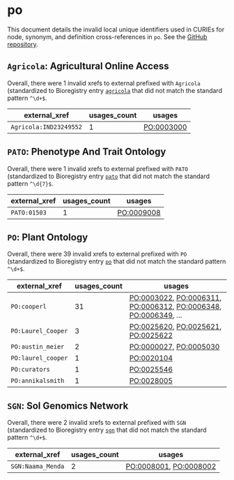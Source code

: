 # po

This document details the invalid local unique identifiers used in CURIEs
for node, synonym, and definition cross-references in `po`. See the [GitHub repository](https://github.com/Planteome/plant-ontology).


## `Agricola`: Agricultural Online Access

Overall, there were 1 invalid
xrefs to external prefixed with `Agricola` (standardized to Bioregistry
entry [`agricola`]((https://bioregistry.io/agricola)) that
did not match the standard pattern `^\d+$`.

| external_xref          |   usages_count | usages                                          |
|------------------------|----------------|-------------------------------------------------|
| `Agricola:IND23249552` |              1 | [PO:0003000](https://bioregistry.io/PO:0003000) |

## `PATO`: Phenotype And Trait Ontology

Overall, there were 1 invalid
xrefs to external prefixed with `PATO` (standardized to Bioregistry
entry [`pato`]((https://bioregistry.io/pato)) that
did not match the standard pattern `^\d{7}$`.

| external_xref   |   usages_count | usages                                          |
|-----------------|----------------|-------------------------------------------------|
| `PATO:01503`    |              1 | [PO:0009008](https://bioregistry.io/PO:0009008) |

## `PO`: Plant Ontology

Overall, there were 39 invalid
xrefs to external prefixed with `PO` (standardized to Bioregistry
entry [`po`]((https://bioregistry.io/po)) that
did not match the standard pattern `^\d+$`.

| external_xref      |   usages_count | usages                                                                                                                                                                                                                                                   |
|--------------------|----------------|----------------------------------------------------------------------------------------------------------------------------------------------------------------------------------------------------------------------------------------------------------|
| `PO:cooperl`       |             31 | [PO:0003022](https://bioregistry.io/PO:0003022), [PO:0006311](https://bioregistry.io/PO:0006311), [PO:0006312](https://bioregistry.io/PO:0006312), [PO:0006348](https://bioregistry.io/PO:0006348), [PO:0006349](https://bioregistry.io/PO:0006349), ... |
| `PO:Laurel_Cooper` |              3 | [PO:0025620](https://bioregistry.io/PO:0025620), [PO:0025621](https://bioregistry.io/PO:0025621), [PO:0025622](https://bioregistry.io/PO:0025622)                                                                                                        |
| `PO:austin_meier`  |              2 | [PO:0000027](https://bioregistry.io/PO:0000027), [PO:0005030](https://bioregistry.io/PO:0005030)                                                                                                                                                         |
| `PO:laurel_cooper` |              1 | [PO:0020104](https://bioregistry.io/PO:0020104)                                                                                                                                                                                                          |
| `PO:curators`      |              1 | [PO:0025546](https://bioregistry.io/PO:0025546)                                                                                                                                                                                                          |
| `PO:annikalsmith`  |              1 | [PO:0028005](https://bioregistry.io/PO:0028005)                                                                                                                                                                                                          |

## `SGN`: Sol Genomics Network

Overall, there were 2 invalid
xrefs to external prefixed with `SGN` (standardized to Bioregistry
entry [`sgn`]((https://bioregistry.io/sgn)) that
did not match the standard pattern `^\d+$`.

| external_xref     |   usages_count | usages                                                                                           |
|-------------------|----------------|--------------------------------------------------------------------------------------------------|
| `SGN:Naama_Menda` |              2 | [PO:0008001](https://bioregistry.io/PO:0008001), [PO:0008002](https://bioregistry.io/PO:0008002) |

